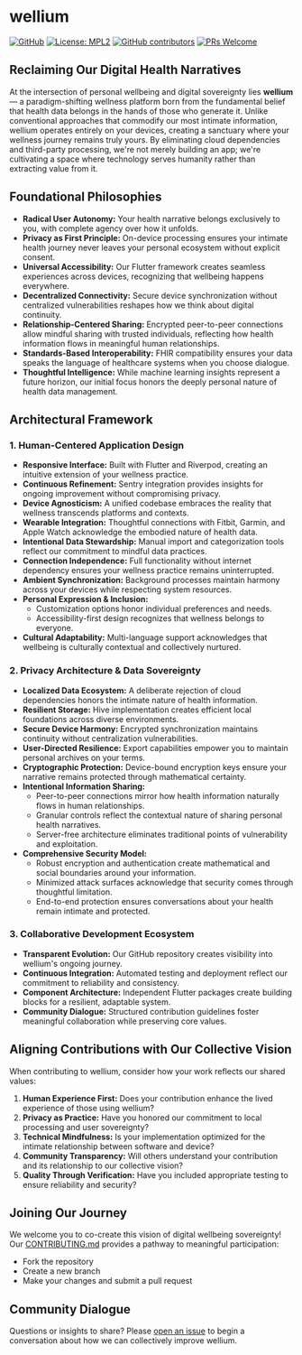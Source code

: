 # wellium

[![GitHub](https://img.shields.io/badge/github-by--The--Lindemans/wellium-8da0cb?style=for-the-badge&labelColor=007fff&logo=github)](https://github.com/by-The-Lindemans/wellium)
[![License: MPL2](https://img.shields.io/badge/License-MPLv2-blue.svg?style=for-the-badge)](https://opensource.org/licenses/MPL-2-0)
[![GitHub contributors](https://img.shields.io/github/contributors/by-The-Lindemans/wellium.svg?style=for-the-badge)](https://github.com/by-The-Lindemans/wellium/graphs/contributors)
[![PRs Welcome](https://img.shields.io/badge/PRs-welcome-brightgreen.svg?style=for-the-badge)](http://makeapullrequest.com)

## Reclaiming Our Digital Health Narratives

At the intersection of personal wellbeing and digital sovereignty lies **wellium** — a paradigm-shifting wellness platform born from the fundamental belief that health data belongs in the hands of those who generate it. Unlike conventional approaches that commodify our most intimate information, wellium operates entirely on your devices, creating a sanctuary where your wellness journey remains truly yours. By eliminating cloud dependencies and third-party processing, we're not merely building an app; we're cultivating a space where technology serves humanity rather than extracting value from it.

## Foundational Philosophies

- **Radical User Autonomy:** Your health narrative belongs exclusively to you, with complete agency over how it unfolds.
- **Privacy as First Principle:** On-device processing ensures your intimate health journey never leaves your personal ecosystem without explicit consent.
- **Universal Accessibility:** Our Flutter framework creates seamless experiences across devices, recognizing that wellbeing happens everywhere.
- **Decentralized Connectivity:** Secure device synchronization without centralized vulnerabilities reshapes how we think about digital continuity.
- **Relationship-Centered Sharing:** Encrypted peer-to-peer connections allow mindful sharing with trusted individuals, reflecting how health information flows in meaningful human relationships.
- **Standards-Based Interoperability:** FHIR compatibility ensures your data speaks the language of healthcare systems when you choose dialogue.
- **Thoughtful Intelligence:** While machine learning insights represent a future horizon, our initial focus honors the deeply personal nature of health data management.

## Architectural Framework

### **1. Human-Centered Application Design**

- **Responsive Interface:** Built with Flutter and Riverpod, creating an intuitive extension of your wellness practice.
- **Continuous Refinement:** Sentry integration provides insights for ongoing improvement without compromising privacy.
- **Device Agnosticism:** A unified codebase embraces the reality that wellness transcends platforms and contexts.
- **Wearable Integration:** Thoughtful connections with Fitbit, Garmin, and Apple Watch acknowledge the embodied nature of health data.
- **Intentional Data Stewardship:** Manual import and categorization tools reflect our commitment to mindful data practices.
- **Connection Independence:** Full functionality without internet dependency ensures your wellness practice remains uninterrupted.
- **Ambient Synchronization:** Background processes maintain harmony across your devices while respecting system resources.
- **Personal Expression & Inclusion:**
  - Customization options honor individual preferences and needs.
  - Accessibility-first design recognizes that wellness belongs to everyone.
- **Cultural Adaptability:** Multi-language support acknowledges that wellbeing is culturally contextual and collectively nurtured.

### **2. Privacy Architecture & Data Sovereignty**

- **Localized Data Ecosystem:** A deliberate rejection of cloud dependencies honors the intimate nature of health information.
- **Resilient Storage:** Hive implementation creates efficient local foundations across diverse environments.
- **Secure Device Harmony:** Encrypted synchronization maintains continuity without centralization vulnerabilities.
- **User-Directed Resilience:** Export capabilities empower you to maintain personal archives on your terms.
- **Cryptographic Protection:** Device-bound encryption keys ensure your narrative remains protected through mathematical certainty.
- **Intentional Information Sharing:**
  - Peer-to-peer connections mirror how health information naturally flows in human relationships.
  - Granular controls reflect the contextual nature of sharing personal health narratives.
  - Server-free architecture eliminates traditional points of vulnerability and exploitation.
- **Comprehensive Security Model:**
  - Robust encryption and authentication create mathematical and social boundaries around your information.
  - Minimized attack surfaces acknowledge that security comes through thoughtful limitation.
  - End-to-end protection ensures conversations about your health remain intimate and protected.

### **3. Collaborative Development Ecosystem**

- **Transparent Evolution:** Our GitHub repository creates visibility into wellium's ongoing journey.
- **Continuous Integration:** Automated testing and deployment reflect our commitment to reliability and consistency.
- **Component Architecture:** Independent Flutter packages create building blocks for a resilient, adaptable system.
- **Community Dialogue:** Structured contribution guidelines foster meaningful collaboration while preserving core values.

## Aligning Contributions with Our Collective Vision

When contributing to wellium, consider how your work reflects our shared values:

1. **Human Experience First:** Does your contribution enhance the lived experience of those using wellium?
2. **Privacy as Practice:** Have you honored our commitment to local processing and user sovereignty?
3. **Technical Mindfulness:** Is your implementation optimized for the intimate relationship between software and device?
4. **Community Transparency:** Will others understand your contribution and its relationship to our collective vision?
5. **Quality Through Verification:** Have you included appropriate testing to ensure reliability and security?

## Joining Our Journey

We welcome you to co-create this vision of digital wellbeing sovereignty! Our [CONTRIBUTING.md](CONTRIBUTING.md) provides a pathway to meaningful participation:

- Fork the repository
- Create a new branch
- Make your changes and submit a pull request

## Community Dialogue

Questions or insights to share? Please [open an issue](https://github.com/by-The-Lindemans/wellium/issues) to begin a conversation about how we can collectively improve wellium.
